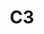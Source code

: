 ---
pcx_content_type: navigation
title: C3
weight: 2

external_link: /developer-tools/c3/
_build:
  publishResources: false
  render: never

meta:
  description: Create a new Worker project with the `create-cloudflare` CLI (C3).
---